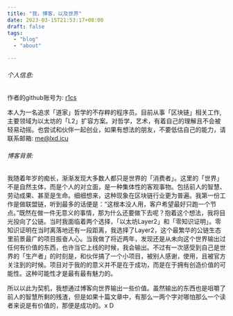```yaml
---
title: "我，博客，以及世界"
date: 2023-03-15T21:53:17+08:00
draft: false
tags:
  - "blog"
  - "about"

---
```


<!--more-->

###### 个人信息:

  作者的github账号为: [r1cs](http://github.com/r1cs)

  本人为一名追求「道家」哲学的不存粹的程序员。目前从事「区块链」相关工作,主要领域为以太坊的「L2」扩容方案。对哲学，艺术，有着自己的理解且不会被轻易动摇。也尝试和伙伴一起创业，如果有想法的朋友，不要低估自己的能力，请联系邮箱: me@lxd.icu





###### 博客背景:

  我随着年岁的痴长，渐渐发现大多数人都只是世界的「消费者」。这里的「世界」不是自然主体，而是个人的对立面，是一种集体性的客观事物。包括前人的智慧、劳动成果、甚至是生命。细细想来，这种现象在区块链行业更为普遍。我第一份工作是做联盟链，听到最多的话便是：“这根本没人用，客户希望最好只跑一个节点。”既然在做一件无意义的事情，那为什么还要做下去呢？抱着这个想法，我将目光投向了公链。当时我面临着两个选择，「以太坊Layer2」和「零知识证明」。零知识证明在当时离落地还有一段距离，我选择了Layer2，这个最繁华的公链生态里前景最广的项目振奋人心。当我做了将近两年，发现还是从未向这个世界输出过任何有价值的东西，也许当它上线的时候，我会输出。不过有一次感受到自己是世界的「生产者」的时刻是，和伙伴搞了一个小项目，被别人感谢，使用，且被官方关注到的时候。项目对于我的的意义并不是在于成功，而是在于拥有创造价值的可能性。这种可能性才是最有最有魅力的。



所以以此为契机，我想通过博客向世界输出一些价值。虽然输出的东西也是咀嚼了前人的智慧所剩的残渣，但是如果十篇文章中，有那么一两个字对哪怕那么一个读者来说是有价值的，那便是成功的。x D